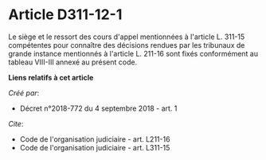 # Article D311-12-1

Le siège et le ressort des cours d'appel mentionnées à l'article L. 311-15 compétentes pour connaître des décisions rendues
par les tribunaux de grande instance mentionnés à l'article L. 211-16 sont fixés conformément au tableau VIII-III annexé au
présent code.

**Liens relatifs à cet article**

_Créé par_:

  - Décret n°2018-772 du 4 septembre 2018 - art. 1

_Cite_:

  - Code de l'organisation judiciaire - art. L211-16
  - Code de l'organisation judiciaire - art. L311-15
